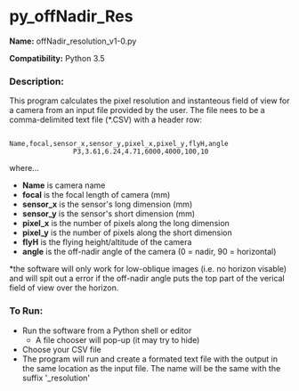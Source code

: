 # py_offNadir_Res

**Name:**          offNadir_resolution_v1-0.py

**Compatibility:**  Python 3.5

### Description:
This program calculates the pixel resolution and instanteous
field of view for a camera from an input file provided by
the user. The file nees to be a comma-delimited text file 
(*.CSV) with a header row:
                    
                    Name,focal,sensor_x,sensor_y,pixel_x,pixel_y,flyH,angle
                    P3,3.61,6.24,4.71,6000,4000,100,10
                    
where...
- **Name** is camera name
- **focal** is the focal length of camera (mm)
- **sensor_x** is the sensor's long dimension (mm)
- **sensor_y** is the sensor's short dimension (mm)
- **pixel_x** is the number of pixels along the long dimension
- **pixel_y** is the number of pixels along the short dimension
- **flyH** is the flying height/altitude of the camera
- **angle** is the off-nadir angle of the camera (0 = nadir, 90 = horizontal)


*the software will only work for low-oblique images (i.e. no horizon visable) and will spit out a error if the off-nadir angle puts the top part of the verical field of view over the horizon.

### To Run:
- Run the software from a Python shell or editor
	- A file chooser will pop-up (it may try to hide)
- Choose your CSV file
- The program will run and create a formated text file with the output in the same location as the input file. The name will be the same with the suffix '_resolution'
